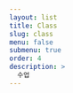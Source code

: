 ```yaml
---
layout: list
title: Class
slug: class
menu: false
submenu: true
order: 4
description: >
  수업
---
```

